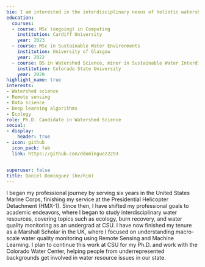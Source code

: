 ```yaml
---
bio: I am interested in the interdisciplinary nexus of holistic watershed monitoring practices.  
education:
  courses:
  - course: MSc (ongoing) in Computing
    institution: Cardiff University
    year: 2023
  - course: MSc in Sustainable Water Environments
    institution: University of Glasgow
    year: 2022
  - course: BS in Watershed Science, minor in Sustainable Water Interdisciplinary Minor, minor in Global Environmental Sustainability 
    institution: Colorado State University
    year: 2020
highlight_name: true
interests:
- Watershed science
- Remote sensing
- Data science
- Deep learning algorithms
- Ecology
role: Ph.D. Candidate in Watershed Science
social:
- display:
    header: true
- icon: github
  icon_pack: fab
  link: https://github.com/ddominguez2293


superuser: false
title: Daniel Dominguez (he/him)
---
```


I began my professional journey by serving six years in the United States Marine Corps, finishing my service at the Presidential Helicopter Detachment (HMX-1). Since then, I have shifted my professional goals to academic endeavors, where I began to study interdisciplinary water resources, covering topics such as ecology, burn recovery, and water quality monitoring as an undergrad at CSU. I have now finished my tenure as a Marshall Scholar in the UK, where I focused on understanding macro-scale water quality monitoring using Remote Sensing and Machine Learning. I plan to continue this work at CSU for my Ph.D. and work with the Colorado Water Center, helping people from underrepresented backgrounds get involved in water resource issues in our state. 
